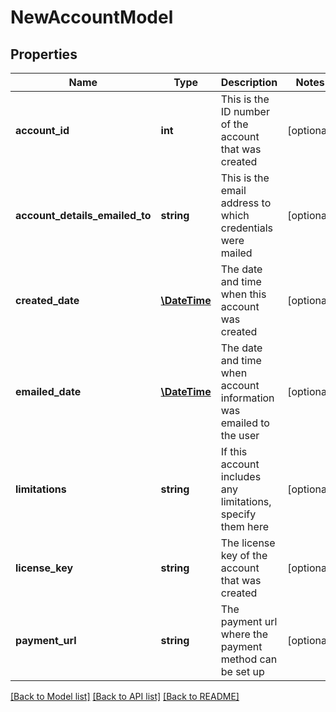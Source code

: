 # NewAccountModel

## Properties
Name | Type | Description | Notes
------------ | ------------- | ------------- | -------------
**account_id** | **int** | This is the ID number of the account that was created | [optional] 
**account_details_emailed_to** | **string** | This is the email address to which credentials were mailed | [optional] 
**created_date** | [**\DateTime**](\DateTime.md) | The date and time when this account was created | [optional] 
**emailed_date** | [**\DateTime**](\DateTime.md) | The date and time when account information was emailed to the user | [optional] 
**limitations** | **string** | If this account includes any limitations, specify them here | [optional] 
**license_key** | **string** | The license key of the account that was created | [optional] 
**payment_url** | **string** | The payment url where the payment method can be set up | [optional] 

[[Back to Model list]](../README.md#documentation-for-models) [[Back to API list]](../README.md#documentation-for-api-endpoints) [[Back to README]](../README.md)


